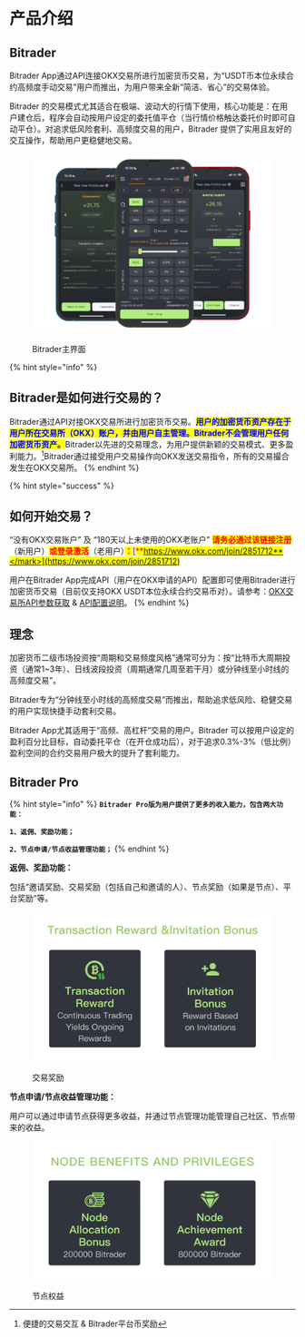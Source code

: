 # 产品介绍

## Bitrader

Bitrader App通过API连接OKX交易所进行加密货币交易，为“USDT币本位永续合约高频度手动交易”用户而推出，为用户带来全新“简洁、省心”的交易体验。

Bitrader 的交易模式尤其适合在极端、波动大的行情下使用，核心功能是：在用户建仓后，程序会自动按用户设定的委托值平仓（当行情价格触达委托价时即可自动平仓）。对追求低风险套利、高频度交易的用户，Bitrader 提供了实用且友好的交互操作，帮助用户更稳健地交易。

<figure><img src=".gitbook/assets/Group 47322.png" alt=""><figcaption><p>Bitrader主界面</p></figcaption></figure>

{% hint style="info" %}
## Bitrader是如何进行交易的？

Bitrader通过API对接OKX交易所进行加密货币交易。<mark style="color:blue;">**用户的加密货币资产存在于用户所在交易所（OKX）账户，并由用户自主管理。Bitrader不会管理用户任何加密货币资产。**</mark>Bitrader以先进的交易理念，为用户提供新颖的交易模式、更多盈利能力。[^1]Bitrader通过接受用户交易操作向OKX发送交易指令，所有的交易撮合发生在OKX交易所。
{% endhint %}

{% hint style="success" %}
## 如何开始交易？

“没有OKX交易账户” 及 “180天以上未使用的OKX老账户” <mark style="color:red;">**请务必通过该链接注册**</mark>（新用户）<mark style="color:red;">**或登录激活**</mark>（老用户）<mark style="color:red;">**：**</mark>[<mark style="color:red;">**https://www.okx.com/join/2851712**</mark>](https://www.okx.com/join/2851712)

用户在Bitrader App完成API（用户在OKX申请的API）配置即可使用Bitrader进行加密货币交易（目前仅支持OKX USDT本位永续合约交易币对）。请参考：[OKX交易所API参数获取](tutorial/api-setting/api1.md) & [API配置说明](tutorial/api-setting/api2.md#bitrader-api-pei-zhi)。
{% endhint %}

## 理念

加密货币二级市场投资按“周期和交易频度风格”通常可分为：按“比特币大周期投资（通常1\~3年）、日线波段投资（周期通常几周至若干月）或分钟线至小时线的高频度交易”。

Bitrader专为“分钟线至小时线的高频度交易”而推出，帮助追求低风险、稳健交易的用户实现快捷手动套利交易。

Bitrader App尤其适用于“高频、高杠杆”交易的用户。Bitrader 可以按用户设定的盈利百分比目标，自动委托平仓（在开仓成功后），对于追求0.3%-3%（低比例）盈利空间的合约交易用户极大的提升了套利能力。

## Bitrader Pro

{% hint style="info" %}
**`Bitrader Pro版为用户提供了更多的收入能力，包含两大功能：`**

**`1、返佣、奖励功能；`**

**`2、节点申请/节点收益管理功能；`**
{% endhint %}

**返佣、奖励功能：**

包括“邀请奖励、交易奖励（包括自己和邀请的人）、节点奖励（如果是节点）、平台奖励”等。

<figure><img src=".gitbook/assets/Group 47326.png" alt=""><figcaption><p>交易奖励</p></figcaption></figure>

**节点申请/节点收益管理功能：**

用户可以通过申请节点获得更多收益，并通过节点管理功能管理自己社区、节点带来的收益。

<figure><img src=".gitbook/assets/Group 47325.png" alt=""><figcaption><p>节点权益</p></figcaption></figure>

[^1]: 便捷的交易交互 & Bitrader平台币奖励
